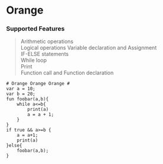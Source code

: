 # Orange

### Supported Features ###

>Arithmetic operations  
>Logical operations
>Variable declaration and Assignment  
>IF-ELSE statements  
>While loop  
>Print  
>Function call and Function declaration

```
# Orange Orange Orange #
var a = 10;
var b = 20;
fun foobar(a,b){
    while a<=b{
        print(a)
        a = a + 1;
    }
}
if true && a>=b {
    a = a+1;
    print(a)
}else{
    foobar(a,b);
}
```
